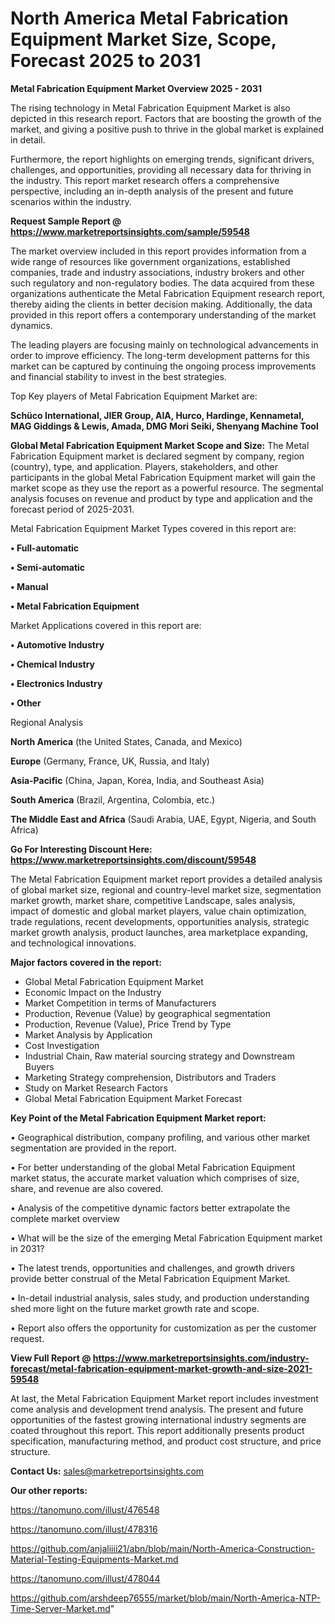 # North America Metal Fabrication Equipment Market Size, Scope, Forecast 2025 to 2031

<Strong> Metal Fabrication Equipment Market Overview 2025 - 2031</strong>

The rising technology in Metal Fabrication Equipment Market is also depicted in this research report. Factors that are boosting the growth of the market, and giving a positive push to thrive in the global market is explained in detail.

Furthermore, the report highlights on emerging trends, significant drivers, challenges, and opportunities, providing all necessary data for thriving in the industry. This report market research offers a comprehensive perspective, including an in-depth analysis of the present and future scenarios within the industry.

<strong>Request Sample Report @ <a href=https://www.marketreportsinsights.com/sample/59548>https://www.marketreportsinsights.com/sample/59548</a></strong>

The market overview included in this report provides information from a wide range of resources like government organizations, established companies, trade and industry associations, industry brokers and other such regulatory and non-regulatory bodies. The data acquired from these organizations authenticate the Metal Fabrication Equipment research report, thereby aiding the clients in better decision making. Additionally, the data provided in this report offers a contemporary understanding of the market dynamics.

The leading players are focusing mainly on technological advancements in order to improve efficiency. The long-term development patterns for this market can be captured by continuing the ongoing process improvements and financial stability to invest in the best strategies.

Top Key players of Metal Fabrication Equipment Market are:

<strong>Schüco International, JIER Group, AIA, Hurco, Hardinge, Kennametal, MAG Giddings & Lewis, Amada, DMG Mori Seiki, Shenyang Machine Tool</strong>

<strong><b>Global Metal Fabrication Equipment Market Scope and Size:</b></strong>
The Metal Fabrication Equipment market is declared segment by company, region (country), type, and application. Players, stakeholders, and other participants in the global Metal Fabrication Equipment market will gain the market scope as they use the report as a powerful resource. The segmental analysis focuses on revenue and product by type and application and the forecast period of 2025-2031.

Metal Fabrication Equipment Market Types covered in this report are:

<strong>• Full-automatic

• Semi-automatic

• Manual

• Metal Fabrication Equipment</strong>

Market Applications covered in this report are:

<strong>• Automotive Industry

• Chemical Industry

• Electronics Industry

• Other</strong> 

Regional Analysis

<strong>North America</strong> (the United States, Canada, and Mexico)

<strong>Europe</strong> (Germany, France, UK, Russia, and Italy)

<strong>Asia-Pacific</strong> (China, Japan, Korea, India, and Southeast Asia)

<strong>South America</strong> (Brazil, Argentina, Colombia, etc.)

<strong>The Middle East and Africa</strong> (Saudi Arabia, UAE, Egypt, Nigeria, and South Africa)

<strong>Go For Interesting Discount Here: <a href=https://www.marketreportsinsights.com/discount/59548>https://www.marketreportsinsights.com/discount/59548</a></strong>

The Metal Fabrication Equipment market report provides a detailed analysis of global market size, regional and country-level market size, segmentation market growth, market share, competitive Landscape, sales analysis, impact of domestic and global market players, value chain optimization, trade regulations, recent developments, opportunities analysis, strategic market growth analysis, product launches, area marketplace expanding, and technological innovations.

<strong><b>Major factors covered in the report:</b></strong>
<ul>
  <li>Global Metal Fabrication Equipment Market </li>
  <li>Economic Impact on the Industry</li>
  <li>Market Competition in terms of Manufacturers</li>
  <li>Production, Revenue (Value) by geographical segmentation</li>
  <li>Production, Revenue (Value), Price Trend by Type</li>
  <li>Market Analysis by Application</li>
  <li>Cost Investigation</li>
  <li>Industrial Chain, Raw material sourcing strategy and Downstream Buyers</li>
  <li>Marketing Strategy comprehension, Distributors and Traders</li>
  <li>Study on Market Research Factors</li>
  <li>Global Metal Fabrication Equipment Market Forecast</li>
</ul>

<strong><b>Key Point of the Metal Fabrication Equipment Market report:</b></strong>

• Geographical distribution, company profiling, and various other market segmentation are provided in the report.

• For better understanding of the global Metal Fabrication Equipment market status, the accurate market valuation which comprises of size, share, and revenue are also covered.

• Analysis of the competitive dynamic factors better extrapolate the complete market overview

• What will be the size of the emerging Metal Fabrication Equipment market in 2031?

• The latest trends, opportunities and challenges, and growth drivers provide better construal of the Metal Fabrication Equipment Market.

• In-detail industrial analysis, sales study, and production understanding shed more light on the future market growth rate and scope.

• Report also offers the opportunity for customization as per the customer request.

<strong><b>View Full Report @ <a href=https://www.marketreportsinsights.com/industry-forecast/metal-fabrication-equipment-market-growth-and-size-2021-59548>https://www.marketreportsinsights.com/industry-forecast/metal-fabrication-equipment-market-growth-and-size-2021-59548</a></b></strong>


At last, the Metal Fabrication Equipment Market report includes investment come analysis and development trend analysis. The present and future opportunities of the fastest growing international industry segments are coated throughout this report. This report additionally presents product specification, manufacturing method, and product cost structure, and price structure.

<strong>Contact Us:</strong>
sales@marketreportsinsights.com

<strong>Our other reports:</strong>

<a href=https://tanomuno.com/illust/476548>https://tanomuno.com/illust/476548</a>

<a href=https://tanomuno.com/illust/478316>https://tanomuno.com/illust/478316</a>

<a href=https://github.com/anjaliiii21/abn/blob/main/North-America-Construction-Material-Testing-Equipments-Market.md>https://github.com/anjaliiii21/abn/blob/main/North-America-Construction-Material-Testing-Equipments-Market.md</a>

<a href=https://tanomuno.com/illust/478044>https://tanomuno.com/illust/478044</a>

<a href=https://github.com/arshdeep76555/market/blob/main/North-America-NTP-Time-Server-Market.md>https://github.com/arshdeep76555/market/blob/main/North-America-NTP-Time-Server-Market.md</a>"
